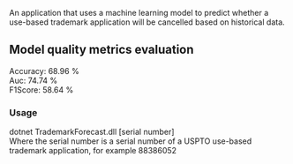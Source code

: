 An application that uses a machine learning model to predict whether a use-based trademark application will be cancelled based on historical data.  

Model quality metrics evaluation
--------------------------------
Accuracy: 68.96 %  
Auc: 74.74 %  
F1Score: 58.64 %  


### Usage

dotnet TrademarkForecast.dll [serial number]  
Where the serial number is a serial number of a USPTO use-based trademark application, for example 88386052
